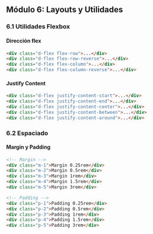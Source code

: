## Módulo 6: Layouts y Utilidades

### 6.1 Utilidades Flexbox

#### Dirección flex
```html
<div class="d-flex flex-row">...</div>
<div class="d-flex flex-row-reverse">...</div>
<div class="d-flex flex-column">...</div>
<div class="d-flex flex-column-reverse">...</div>
```

#### Justify Content
```html
<div class="d-flex justify-content-start">...</div>
<div class="d-flex justify-content-end">...</div>
<div class="d-flex justify-content-center">...</div>
<div class="d-flex justify-content-between">...</div>
<div class="d-flex justify-content-around">...</div>
```

### 6.2 Espaciado

#### Margin y Padding
```html
<!-- Margin -->
<div class="m-1">Margin 0.25rem</div>
<div class="m-2">Margin 0.5rem</div>
<div class="m-3">Margin 1rem</div>
<div class="m-4">Margin 1.5rem</div>
<div class="m-5">Margin 3rem</div>

<!-- Padding -->
<div class="p-1">Padding 0.25rem</div>
<div class="p-2">Padding 0.5rem</div>
<div class="p-3">Padding 1rem</div>
<div class="p-4">Padding 1.5rem</div>
<div class="p-5">Padding 3rem</div>
```